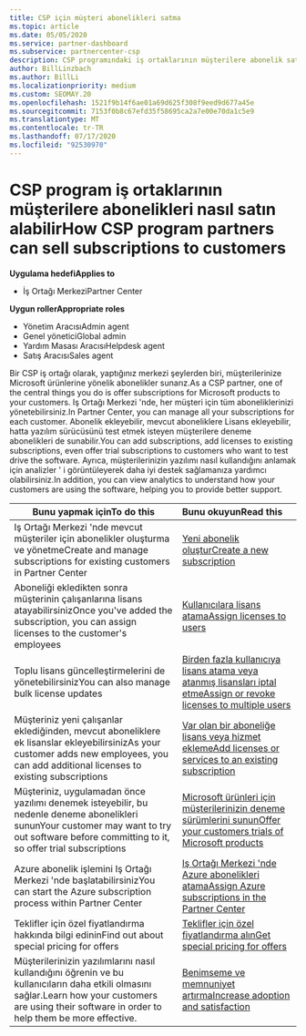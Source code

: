 ```yaml
---
title: CSP için müşteri abonelikleri satma
ms.topic: article
ms.date: 05/05/2020
ms.service: partner-dashboard
ms.subservice: partnercenter-csp
description: CSP programındaki iş ortaklarının müşterilere abonelik satma ve bunları Iş Ortağı Merkezi aracılığıyla yönetme hakkında bilgi edinin.
author: BillLinzbach
ms.author: BillLi
ms.localizationpriority: medium
ms.custom: SEOMAY.20
ms.openlocfilehash: 1521f9b14f6ae01a69d625f308f9eed9d677a45e
ms.sourcegitcommit: 7153f0b8c67efd35f58695ca2a7e00e70da1c5e9
ms.translationtype: MT
ms.contentlocale: tr-TR
ms.lasthandoff: 07/17/2020
ms.locfileid: "92530970"
---
```

# <a name="how-csp-program-partners-can-sell-subscriptions-to-customers"></a><span data-ttu-id="37f1b-103">CSP program iş ortaklarının müşterilere abonelikleri nasıl satın alabilir</span><span class="sxs-lookup"><span data-stu-id="37f1b-103">How CSP program partners can sell subscriptions to customers</span></span>

<span data-ttu-id="37f1b-104">**Uygulama hedefi**</span><span class="sxs-lookup"><span data-stu-id="37f1b-104">**Applies to**</span></span>

-  <span data-ttu-id="37f1b-105">İş Ortağı Merkezi</span><span class="sxs-lookup"><span data-stu-id="37f1b-105">Partner Center</span></span>

<span data-ttu-id="37f1b-106">**Uygun roller**</span><span class="sxs-lookup"><span data-stu-id="37f1b-106">**Appropriate roles**</span></span>

- <span data-ttu-id="37f1b-107">Yönetim Aracısı</span><span class="sxs-lookup"><span data-stu-id="37f1b-107">Admin agent</span></span>
- <span data-ttu-id="37f1b-108">Genel yönetici</span><span class="sxs-lookup"><span data-stu-id="37f1b-108">Global admin</span></span>
- <span data-ttu-id="37f1b-109">Yardım Masası Aracısı</span><span class="sxs-lookup"><span data-stu-id="37f1b-109">Helpdesk agent</span></span>
- <span data-ttu-id="37f1b-110">Satış Aracısı</span><span class="sxs-lookup"><span data-stu-id="37f1b-110">Sales agent</span></span>

<span data-ttu-id="37f1b-111">Bir CSP iş ortağı olarak, yaptığınız merkezi şeylerden biri, müşterilerinize Microsoft ürünlerine yönelik abonelikler sunarız.</span><span class="sxs-lookup"><span data-stu-id="37f1b-111">As a CSP partner, one of the central things you do is offer subscriptions for Microsoft products to your customers.</span></span> <span data-ttu-id="37f1b-112">Iş Ortağı Merkezi 'nde, her müşteri için tüm aboneliklerinizi yönetebilirsiniz.</span><span class="sxs-lookup"><span data-stu-id="37f1b-112">In Partner Center, you can manage all your subscriptions for each customer.</span></span> <span data-ttu-id="37f1b-113">Abonelik ekleyebilir, mevcut aboneliklere Lisans ekleyebilir, hatta yazılım sürücüsünü test etmek isteyen müşterilere deneme abonelikleri de sunabilir.</span><span class="sxs-lookup"><span data-stu-id="37f1b-113">You can add subscriptions, add licenses to existing subscriptions, even offer trial subscriptions to customers who want to test drive the software.</span></span> <span data-ttu-id="37f1b-114">Ayrıca, müşterilerinizin yazılımı nasıl kullandığını anlamak için analizler ' i görüntüleyerek daha iyi destek sağlamanıza yardımcı olabilirsiniz.</span><span class="sxs-lookup"><span data-stu-id="37f1b-114">In addition, you can view analytics to understand how your customers are using the software, helping you to provide better support.</span></span>

|<span data-ttu-id="37f1b-115">**Bunu yapmak için**</span><span class="sxs-lookup"><span data-stu-id="37f1b-115">**To do this**</span></span>   |<span data-ttu-id="37f1b-116">**Bunu okuyun**</span><span class="sxs-lookup"><span data-stu-id="37f1b-116">**Read this**</span></span>   |
|----------------------|:----------------------|
|<span data-ttu-id="37f1b-117">Iş Ortağı Merkezi 'nde mevcut müşteriler için abonelikler oluşturma ve yönetme</span><span class="sxs-lookup"><span data-stu-id="37f1b-117">Create and manage subscriptions for existing customers in Partner Center</span></span>|[<span data-ttu-id="37f1b-118">Yeni abonelik oluştur</span><span class="sxs-lookup"><span data-stu-id="37f1b-118">Create a new subscription</span></span>](create-a-new-subscription.md)|
|<span data-ttu-id="37f1b-119">Aboneliği ekledikten sonra müşterinin çalışanlarına lisans atayabilirsiniz</span><span class="sxs-lookup"><span data-stu-id="37f1b-119">Once you've added the subscription, you can assign licenses to the customer's employees</span></span>  |[<span data-ttu-id="37f1b-120">Kullanıcılara lisans atama</span><span class="sxs-lookup"><span data-stu-id="37f1b-120">Assign licenses to users</span></span>](assign-licenses-to-users.md)|
|<span data-ttu-id="37f1b-121">Toplu lisans güncelleştirmelerini de yönetebilirsiniz</span><span class="sxs-lookup"><span data-stu-id="37f1b-121">You can also manage bulk license updates</span></span>   |[<span data-ttu-id="37f1b-122">Birden fazla kullanıcıya lisans atama veya atanmış lisansları iptal etme</span><span class="sxs-lookup"><span data-stu-id="37f1b-122">Assign or revoke licenses to multiple users</span></span>](bulk-license-provisioning-for-multiple-users.md)|
|<span data-ttu-id="37f1b-123">Müşteriniz yeni çalışanlar eklediğinden, mevcut aboneliklere ek lisanslar ekleyebilirsiniz</span><span class="sxs-lookup"><span data-stu-id="37f1b-123">As your customer adds new employees, you can add additional licenses to existing subscriptions</span></span>   |[<span data-ttu-id="37f1b-124">Var olan bir aboneliğe lisans veya hizmet ekleme</span><span class="sxs-lookup"><span data-stu-id="37f1b-124">Add licenses or services to an existing subscription</span></span>](add-licenses-or-services-to-an-existing-subscription.md)|
|<span data-ttu-id="37f1b-125">Müşteriniz, uygulamadan önce yazılımı denemek isteyebilir, bu nedenle deneme abonelikleri sunun</span><span class="sxs-lookup"><span data-stu-id="37f1b-125">Your customer may want to try out software before committing to it, so offer trial subscriptions</span></span>    |[<span data-ttu-id="37f1b-126">Microsoft ürünleri için müşterilerinizin deneme sürümlerini sunun</span><span class="sxs-lookup"><span data-stu-id="37f1b-126">Offer your customers trials of Microsoft products</span></span>](offer-your-customers-trials-of-microsoft-products.md)|
|<span data-ttu-id="37f1b-127">Azure abonelik işlemini Iş Ortağı Merkezi 'nde başlatabilirsiniz</span><span class="sxs-lookup"><span data-stu-id="37f1b-127">You can start the Azure subscription process within Partner Center</span></span>   |[<span data-ttu-id="37f1b-128">Iş Ortağı Merkezi 'nde Azure abonelikleri atama</span><span class="sxs-lookup"><span data-stu-id="37f1b-128">Assign Azure subscriptions in the Partner Center</span></span>](assign-azure-subscriptions.md)|
|<span data-ttu-id="37f1b-129">Teklifler için özel fiyatlandırma hakkında bilgi edinin</span><span class="sxs-lookup"><span data-stu-id="37f1b-129">Find out about special pricing for offers</span></span>   |[<span data-ttu-id="37f1b-130">Teklifler için özel fiyatlandırma alın</span><span class="sxs-lookup"><span data-stu-id="37f1b-130">Get special pricing for offers</span></span>](get-special-pricing-for-offers.md)|
|<span data-ttu-id="37f1b-131">Müşterilerinizin yazılımlarını nasıl kullandığını öğrenin ve bu kullanıcıların daha etkili olmasını sağlar.</span><span class="sxs-lookup"><span data-stu-id="37f1b-131">Learn how your customers are using their software in order to help them be more effective.</span></span>   | [<span data-ttu-id="37f1b-132">Benimseme ve memnuniyet artırma</span><span class="sxs-lookup"><span data-stu-id="37f1b-132">Increase adoption and satisfaction</span></span>](increasing-adoption-and-satisfaction.md)   |
